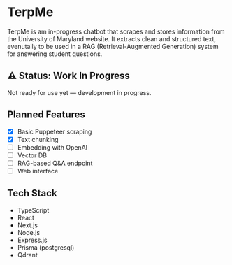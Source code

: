 # TerpMe

TerpMe is am in-progress chatbot that scrapes and stores information from the University of Maryland website.
It extracts clean and structured text, evenutally to be used in a RAG (Retrieval-Augmented Generation) system for answering student questions.

## ⚠️ Status: Work In Progress

Not ready for use yet — development in progress.

## Planned Features

- [x] Basic Puppeteer scraping
- [x] Text chunking
- [ ] Embedding with OpenAI
- [ ] Vector DB
- [ ] RAG-based Q&A endpoint
- [ ] Web interface

## Tech Stack

- TypeScript
- React
- Next.js
- Node.js
- Express.js
- Prisma (postgresql)
- Qdrant
